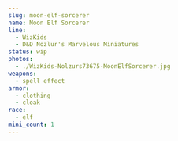 ```yaml
---
slug: moon-elf-sorcerer
name: Moon Elf Sorcerer
line:
  - WizKids
  - D&D Nozlur's Marvelous Miniatures
status: wip
photos:
  - ./WizKids-Nolzurs73675-MoonElfSorcerer.jpg
weapons:
  - spell effect
armor:
  - clothing
  - cloak
race:
  - elf
mini_count: 1
---
```

